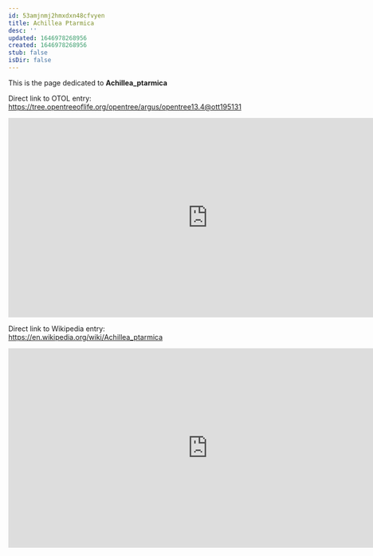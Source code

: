 ```yaml
---
id: 53amjnmj2hmxdxn48cfvyen
title: Achillea Ptarmica
desc: ''
updated: 1646978268956
created: 1646978268956
stub: false
isDir: false
---
```

This is the page dedicated to **Achillea_ptarmica**


Direct link to OTOL entry: https://tree.opentreeoflife.org/opentree/argus/opentree13.4@ott195131



<html>
    <body>
    <iframe src="https://tree.opentreeoflife.org/opentree/argus/opentree13.4@ott195131"
    width="800" height="400" frameborder="0" allowfullscreen> </iframe>
    </body>
</html>
    


Direct link to Wikipedia entry: https://en.wikipedia.org/wiki/Achillea_ptarmica



<html>
    <body>
    <iframe src="https://en.wikipedia.org/wiki/Achillea_ptarmica"
    width="800" height="400" frameborder="0" allowfullscreen> </iframe>
    </body>
</html>
    
